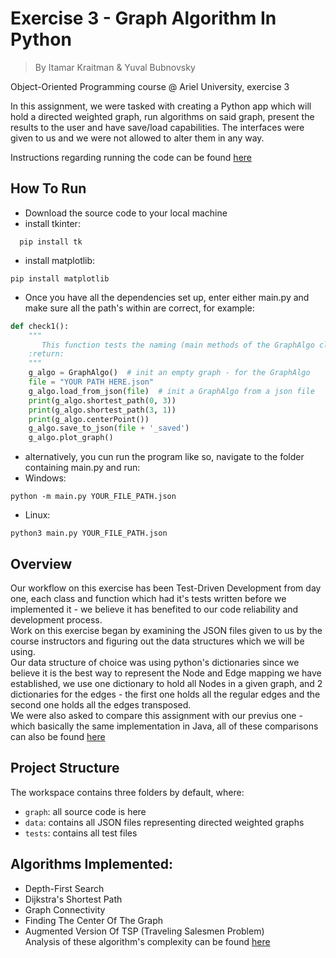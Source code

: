 # **Exercise 3 - Graph Algorithm In Python**
>By Itamar Kraitman & Yuval Bubnovsky

Object-Oriented Programming course @ Ariel University, exercise 3

In this assignment, we were tasked with creating a Python app which will hold a directed weighted graph, run algorithms on said graph, present the results to the user and have save/load capabilities. The interfaces were given to us and we were not allowed to alter them in any way.

Instructions regarding running the code can be found [here](https://docs.google.com/document/d/15sTWy_pa6Vg4r7phAC322vZA169V02yezjxxf4b9sJc/edit)

## How To Run
* Download the source code to your local machine
* install tkinter:
```commandline
  pip install tk
```
* install matplotlib:
```commandline
pip install matplotlib
```
* Once you have all the dependencies set up, enter either main.py and make sure all the path's within are correct, for example:
```python
def check1():
    """
       This function tests the naming (main methods of the GraphAlgo class, as defined in GraphAlgoInterface.
    :return:
    """
    g_algo = GraphAlgo()  # init an empty graph - for the GraphAlgo
    file = "YOUR PATH HERE.json"
    g_algo.load_from_json(file)  # init a GraphAlgo from a json file
    print(g_algo.shortest_path(0, 3))
    print(g_algo.shortest_path(3, 1))
    print(g_algo.centerPoint())
    g_algo.save_to_json(file + '_saved')
    g_algo.plot_graph()
```
* alternatively, you cun run the program like so, navigate to the folder containing main.py and run:
* Windows:
```commandline
python -m main.py YOUR_FILE_PATH.json
```
* Linux:
```commandline
python3 main.py YOUR_FILE_PATH.json
```
## Overview
Our workflow on this exercise has been Test-Driven Development from day one, each class and function which had it's tests written before we implemented it - we believe it has benefited to our code reliability and development process.
<br> Work on this exercise began by examining the JSON files given to us by the course instructors and figuring out the data structures which we will be using.
<br> Our data structure of choice was using python's dictionaries since we believe it is the best way to represent the Node and Edge mapping we have established,
we use one dictionary to hold all Nodes in a given graph, and 2 dictionaries for the edges - the first one holds all the regular edges and the second one holds all the edges transposed.
<br> We were also asked to compare this assignment with our previus one - which basically the same implementation in Java, all of these comparisons can also be found
[here](https://github.com/YuvalBubnovsky/OOP_2021_Ex3/wiki/Comparison-to-Java)

## Project Structure

The workspace contains three folders by default, where:

- `graph`: all source code is here
- `data`: contains all JSON files representing directed weighted graphs
- `tests`: contains all test files

## Algorithms Implemented:
* Depth-First Search
* Dijkstra's Shortest Path
* Graph Connectivity
* Finding The Center Of The Graph
* Augmented Version Of TSP (Traveling Salesmen Problem)
<br> Analysis of these algorithm's complexity can be found [here](https://github.com/YuvalBubnovsky/OOP_2021_Ex3/wiki/Algorithm-Analysis)


